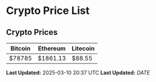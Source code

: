 # Crypto Price List

## Crypto Prices
| Bitcoin | Ethereum | Litecoin |
| ------- | -------- | -------- |
| $78785 | $1861.13 | $88.55 |
**Last Updated:** 2025-03-10 20:37 UTC
**Last Updated:** $DATE$
